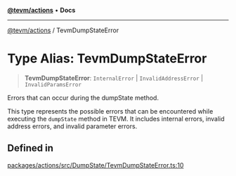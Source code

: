 [**@tevm/actions**](../README.md) • **Docs**

***

[@tevm/actions](../globals.md) / TevmDumpStateError

# Type Alias: TevmDumpStateError

> **TevmDumpStateError**: `InternalError` \| `InvalidAddressError` \| `InvalidParamsError`

Errors that can occur during the dumpState method.

This type represents the possible errors that can be encountered while executing the
`dumpState` method in TEVM. It includes internal errors, invalid address errors, and
invalid parameter errors.

## Defined in

[packages/actions/src/DumpState/TevmDumpStateError.ts:10](https://github.com/qbzzt/tevm-monorepo/blob/main/packages/actions/src/DumpState/TevmDumpStateError.ts#L10)
